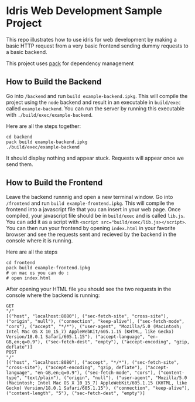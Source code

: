 # Idris Web Development Sample Project

This repo illustrates how to use idris for web development by making a basic HTTP request from a very basic
frontend sending dummy requests to a basic backend.

This project uses [pack](https://github.com/stefan-hoeck/idris2-pack/tree/main) for dependency management

## How to Build the Backend

Go into `/backend` and run `build example-backend.ipkg`. This will compile the project using the `node`
backend and result in an executable in `build/exec` called `example-backend`. You can run the server by
running this executable with `./build/exec/example-backend`.

Here are all the steps together:

```
cd backend
pack build example-backend.ipkg
./build/exec/example-backend
```

It should display nothing and appear stuck. Requests will appear once we send them.

## How to Build the Frontend

Leave the backend runnnig and open a new terminal window. Go into `/frontend` and run `build example-frontend.ipkg`.
This will compile the frontend into a javascript
file that you can insert in your web page. Once compiled, your javascript file should be in `build/exec` and
is called `lib.js`. You can add it as a script with `<script src="build/exec/lib.js></script>`. You can then
run your frontend by opening `index.html` in your favorite browser and see the requests sent and recieved by
the backend in the console where it is running.

Here are all the steps

```
cd frontend
pack build example-frontend.ipkg
# on mac os you can do :
# open index.html
```

After opening your HTML file you should see the two requests in the console where the backend is running:

```
GET
"/"
[("host", "localhost:8080"), ("sec-fetch-site", "cross-site"), ("origin", "null"), ("connection", "keep-alive"), ("sec-fetch-mode", "cors"), ("accept", "*/*"), ("user-agent", "Mozilla/5.0 (Macintosh; Intel Mac OS X 10_15_7) AppleWebKit/605.1.15 (KHTML, like Gecko) Version/18.0.1 Safari/605.1.15"), ("accept-language", "en-GB,en;q=0.9"), ("sec-fetch-dest", "empty"), ("accept-encoding", "gzip, deflate")]
POST
"/"
[("host", "localhost:8080"), ("accept", "*/*"), ("sec-fetch-site", "cross-site"), ("accept-encoding", "gzip, deflate"), ("accept-language", "en-GB,en;q=0.9"), ("sec-fetch-mode", "cors"), ("content-type", "text/plain"), ("origin", "null"), ("user-agent", "Mozilla/5.0 (Macintosh; Intel Mac OS X 10_15_7) AppleWebKit/605.1.15 (KHTML, like Gecko) Version/18.0.1 Safari/605.1.15"), ("connection", "keep-alive"), ("content-length", "5"), ("sec-fetch-dest", "empty")]
```
